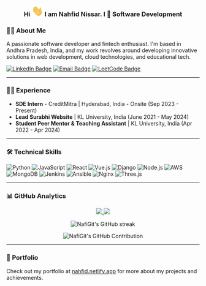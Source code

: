 <h3 align="center">Hi  <img src="https://raw.githubusercontent.com/KevinPatel04/KevinPatel04/master/Hi.gif" width="30px">  I am Nahfid Nissar. I 💙 Software Development</h3>

### 👨‍💻 About Me
A passionate software developer and fintech enthusiast. I'm based in Andhra Pradesh, India, and my work revolves around developing innovative solutions in web development, cloud technologies, and educational tech.

[![LinkedIn Badge](https://img.shields.io/badge/-Nahfid%20Nissar-0077B5?style=flat&logo=Linkedin&logoColor=white)](https://linkedin.com/in/nahfid)
[![Email Badge](https://img.shields.io/badge/-nissarnahfid@gmail.com-D14836?style=flat&logo=Gmail&logoColor=white)](mailto:nissarnahfid@gmail.com)
[![LeetCode Badge](https://img.shields.io/badge/-NafiGit-FFA116?style=flat&logo=LeetCode&logoColor=black)](https://leetcode.com/u/NafiGit/)

---

### 🧑‍🏫 Experience

- **SDE Intern** - CreditMitra | Hyderabad, India - Onsite (Sep 2023 - Present)
- **Lead Surabhi Website** | KL University, India (June 2021 - May 2024)
- **Student Peer Mentor & Teaching Assistant** | KL University, India (Apr 2022 - Apr 2024)

---

### 🛠️ Technical Skills
![Python](https://img.shields.io/badge/-Python-3776AB?style=flat&logo=Python&logoColor=white)
![JavaScript](https://img.shields.io/badge/-JavaScript-F7DF1E?style=flat&logo=javascript&logoColor=black)
![React](https://img.shields.io/badge/-React-61DAFB?style=flat&logo=react&logoColor=black)
![Vue.js](https://img.shields.io/badge/-Vue.js-4FC08D?style=flat&logo=vue.js&logoColor=white)
![Django](https://img.shields.io/badge/-Django-092E20?style=flat&logo=django&logoColor=white)
![Node.js](https://img.shields.io/badge/-Node.js-339933?style=flat&logo=node.js&logoColor=white)
![AWS](https://img.shields.io/badge/-AWS-232F3E?style=flat&logo=amazon-aws&logoColor=white)
![MongoDB](https://img.shields.io/badge/-MongoDB-47A248?style=flat&logo=mongodb&logoColor=white)
![Jenkins](https://img.shields.io/badge/-Jenkins-D24939?style=flat&logo=jenkins&logoColor=white)
![Ansible](https://img.shields.io/badge/-Ansible-EE0000?style=flat&logo=ansible&logoColor=white)
![Nginx](https://img.shields.io/badge/-Nginx-009639?style=flat&logo=nginx&logoColor=white)
![Three.js](https://img.shields.io/badge/-Three.js-000000?style=flat&logo=three.js&logoColor=white)

---

### 📊 GitHub Analytics

<p align="center">
<a href="https://github.com/NafiGit">
  <img height="180em" src="https://github-readme-stats.vercel.app/api?username=NafiGit&show_icons=true&theme=radical&include_all_commits=true&count_private=true"/>
  <img height="180em" src="https://github-readme-stats.vercel.app/api/top-langs/?username=NafiGit&layout=compact&langs_count=8&theme=radical"/>
</a>
</p>

<p align="center">
  <img src="https://github-readme-streak-stats.herokuapp.com/?user=NafiGit&theme=radical" alt="NafiGit's GitHub streak"/>
</p>

<p align="center">
  <img src="https://github-profile-summary-cards.vercel.app/api/cards/profile-details?username=NafiGit&theme=radical" alt="NafiGit's GitHub Contribution"/>
</p>

---

### 📰 Portfolio
Check out my portfolio at [nahfid.netlify.app](https://nahfid.netlify.app) for more about my projects and achievements.
